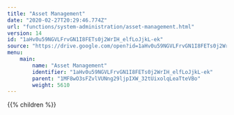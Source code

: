 ```yaml
---
title: "Asset Management"
date: "2020-02-27T20:29:46.774Z"
url: "functions/system-administration/asset-management.html"
version: 14
id: "1aHv0u59NGVLFrvGN1I8FETs0j2WrIH_elfLoJjkL-ek"
source: "https://drive.google.com/open?id=1aHv0u59NGVLFrvGN1I8FETs0j2WrIH_elfLoJjkL-ek"
menu:
    main:
        name: "Asset Management"
        identifier: "1aHv0u59NGVLFrvGN1I8FETs0j2WrIH_elfLoJjkL-ek"
        parent: "1MF8wO3sFZvlVUNng29ljpIXW_32tUixolqLeaTteVBo"
        weight: 5610
---
```

















{{% children %}}

